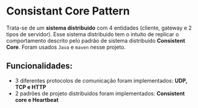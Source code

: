 # Consistant Core Pattern

Trata-se de um **sistema distribuido** com 4 entidades (cliente, gateway e 2 tipos de servidor). 
Esse sistema distribuido tem o intuito de replicar o comportamento descrito pelo padrão de sistema distribuido **Consistent Core**. 
Foram usados `Java` e `maven` nesse projeto.

## Funcionalidades:
- 3 diferentes protocolos de comunicação foram implementados: **UDP, TCP e HTTP**
- 2 padrões de projeto distribuidos foram implementados: **Consistent core e Heartbeat**

